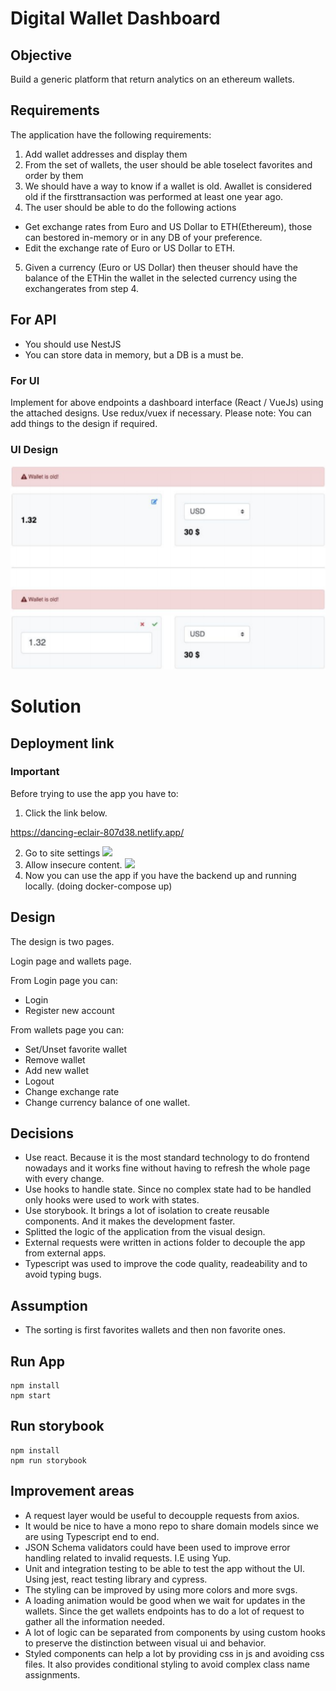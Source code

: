 # Digital Wallet Dashboard

## Objective

Build a generic platform that return analytics on an ethereum wallets.

## Requirements

The application have the following requirements:

1. Add wallet addresses and display them
2. From the set of wallets, the user should be able toselect favorites and order by them
3. We should have a way to know if a wallet is old. Awallet is considered old if the firsttransaction was performed at least one year ago.
4. The user should be able to do the following actions

- Get exchange rates from Euro and US Dollar to ETH(Ethereum), those can bestored in-memory or in any DB of your preference.
- Edit the exchange rate of Euro or US Dollar to ETH.

5.  Given a currency (Euro or US Dollar) then theuser should have the balance of the ETHin the wallet in the selected currency using the exchangerates from step 4.

## For API

- You should use NestJS
- You can store data in memory, but a DB is a must be.

### For UI

Implement for above endpoints a dashboard interface (React / VueJs) using the attached designs.
Use redux/vuex if necessary. Please note: You can add things to the design if required.

### UI Design

![](https://raw.githubusercontent.com/yaritaft/wallet-analytics-nest/master/doc/ui-design2.png)

# Solution

## Deployment link

### Important

Before trying to use the app you have to:

1. Click the link below.

https://dancing-eclair-807d38.netlify.app/

2. Go to site settings
   ![](https://raw.githubusercontent.com/yaritaft/wallet-analytics/master/docs/iwBRO.png)
3. Allow insecure content.
   ![](https://raw.githubusercontent.com/yaritaft/wallet-analytics/master/docs/VgkNP.png)
4. Now you can use the app if you have the backend up and running locally. (doing docker-compose up)

## Design

The design is two pages.

Login page and wallets page.

From Login page you can:

- Login
- Register new account

From wallets page you can:

- Set/Unset favorite wallet
- Remove wallet
- Add new wallet
- Logout
- Change exchange rate
- Change currency balance of one wallet.

## Decisions

- Use react. Because it is the most standard technology to do frontend nowadays and it works fine without having to refresh the whole page with every change.
- Use hooks to handle state. Since no complex state had to be handled only hooks were used to work with states.
- Use storybook. It brings a lot of isolation to create reusable components. And it makes the development faster.
- Splitted the logic of the application from the visual design.
- External requests were written in actions folder to decouple the app from external apps.
- Typescript was used to improve the code quality, readeability and to avoid typing bugs.

## Assumption

- The sorting is first favorites wallets and then non favorite ones.

## Run App

```
npm install
npm start
```

## Run storybook

```
npm install
npm run storybook
```

## Improvement areas

- A request layer would be useful to decoupple requests from axios.
- It would be nice to have a mono repo to share domain models since we are using Typescript end to end.
- JSON Schema validators could have been used to improve error handling related to invalid requests. I.E using Yup.
- Unit and integration testing to be able to test the app without the UI. Using jest, react testing library and cypress.
- The styling can be improved by using more colors and more svgs.
- A loading animation would be good when we wait for updates in the wallets. Since the get wallets endpoints has to do a lot of request to gather all the information needed.
- A lot of logic can be separated from components by using custom hooks to preserve the distinction between visual ui and behavior.
- Styled components can help a lot by providing css in js and avoiding css files. It also provides conditional styling to avoid complex class name assignments.

